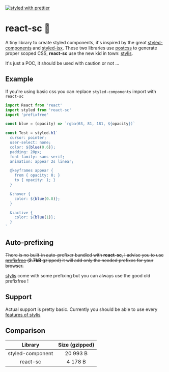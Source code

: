 [![styled with prettier](https://img.shields.io/badge/styled_with-prettier-ff69b4.svg)](https://github.com/prettier/prettier)

# react-sc 🎨
A tiny library to create styled components, it's inspired by the great [styled-components](https://github.com/styled-components/styled-components) and [styled-jsx](https://github.com/zeit/styled-jsx). These two libraries use [postcss](https://github.com/postcss/postcss) to generate proper scoped CSS, **react-sc** use the new kid in town: [stylis](https://github.com/thysultan/stylis.js).

It's just a POC, it should be used with caution or not ...

## Example

If you're using basic css you can replace `styled-components` import with `react-sc`

```js
import React from 'react'
import styled from 'react-sc'
import 'prefixfree'

const blue = (opacity) => `rgba(63, 81, 181, ${opacity})`

const Test = styled.h1`
  cursor: pointer;
  user-select: none;
  color: ${blue(0.6)};
  padding: 20px;
  font-family: sans-serif;
  animation: appear 2s linear;

  @keyframes appear {
    from { opacity: 0; }
    to { opacity: 1; }
  }

  &:hover {
    color: ${blue(0.8)};
  }

  &:active {
    color: ${blue(1)};
  }
`
```

## Auto-prefixing

~~There is no built-in auto-prefixer bundled with **react-sc**, I advise you to use [prefixfree](https://github.com/LeaVerou/prefixfree) (**2.7kB** gzipped) it will add only the needed prefixes for your browser.~~

[stylis](https://github.com/thysultan/stylis.js) come with some prefixing but you can always use the good old prefixfree !

## Support

Actual support is pretty basic. Currently you should be able to use every [features of stylis](https://github.com/thysultan/stylis.js/blob/master/README.md#features)

## Comparison

|Library              |Size (gzipped)    |
|:-------------------:|:----------------:|
|styled-component     |20 993 B         |
|react-sc             | 4 178 B          |
